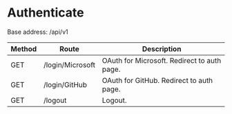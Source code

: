 # Authenticate

Base address: /api/v1

| Method | Route            | Description                                 |
| ------ | ---------------- | ------------------------------------------- |
| GET    | /login/Microsoft | OAuth for Microsoft. Redirect to auth page. |
| GET    | /login/GitHub    | OAuth for GitHub. Redirect to auth page.    |
| GET    | /logout          | Logout.                                     |
